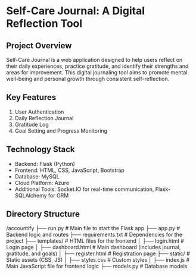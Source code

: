  # Self-Care Journal: A Digital Reflection Tool

## Project Overview

Self-Care Journal is a web application designed to help users reflect on their daily experiences, practice gratitude, and identify their strengths and areas for improvement. This digital journaling tool aims to promote mental well-being and personal growth through consistent self-reflection.

## Key Features

1. User Authentication
2. Daily Reflection Journal
3. Gratitude Log
4. Goal Setting and Progress Monitoring

## Technology Stack

- Backend: Flask (Python)
- Frontend: HTML, CSS, JavaScript, Bootstrap
- Database: MySQL
- Cloud Platform: Azure
- Additional Tools: Socket.IO for real-time communication, Flask-SQLAlchemy for ORM

## Directory Structure

/accountify
├── run.py               # Main file to start the Flask app
├── app.py               # Backend logic and routes
├── requirements.txt     # Dependencies for the project
├── templates/           # HTML files for the frontend
│   ├── login.html       # Login page
│   ├── dashboard.html   # Main dashboard (includes journal, gratitude, and goals)
│   ├── register.html    # Registration page
├── static/              # Static assets (CSS, JS)
│   ├── styles.css       # Custom styles
│   ├── index.js         # Main JavaScript file for frontend logic
├── models.py            # Database models
